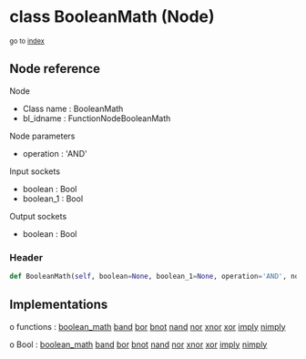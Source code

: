 # class BooleanMath (Node)

<sub>go to [index](/docs/index.md)</sub>

## Node reference

Node
 - Class name : BooleanMath
 - bl_idname : FunctionNodeBooleanMath

Node parameters
 - operation : 'AND'

Input sockets
 - boolean : Bool
 - boolean_1 : Bool

Output sockets
 - boolean : Bool

### Header

``` python
def BooleanMath(self, boolean=None, boolean_1=None, operation='AND', node_label=None, node_color=None):
```

## Implementations

o functions : [boolean_math](/docs/GeoNodes_classes/GLOBAL.md#boolean_math) [band](/docs/GeoNodes_classes/GLOBAL.md#band) [bor](/docs/GeoNodes_classes/GLOBAL.md#bor) [bnot](/docs/GeoNodes_classes/GLOBAL.md#bnot) [nand](/docs/GeoNodes_classes/GLOBAL.md#nand) [nor](/docs/GeoNodes_classes/GLOBAL.md#nor) [xnor](/docs/GeoNodes_classes/GLOBAL.md#xnor) [xor](/docs/GeoNodes_classes/GLOBAL.md#xor) [imply](/docs/GeoNodes_classes/GLOBAL.md#imply) [nimply](/docs/GeoNodes_classes/GLOBAL.md#nimply)

o Bool : [boolean_math](/docs/GeoNodes_classes/Bool.md#boolean_math) [band](/docs/GeoNodes_classes/Bool.md#band) [bor](/docs/GeoNodes_classes/Bool.md#bor) [bnot](/docs/GeoNodes_classes/Bool.md#bnot) [nand](/docs/GeoNodes_classes/Bool.md#nand) [nor](/docs/GeoNodes_classes/Bool.md#nor) [xnor](/docs/GeoNodes_classes/Bool.md#xnor) [xor](/docs/GeoNodes_classes/Bool.md#xor) [imply](/docs/GeoNodes_classes/Bool.md#imply) [nimply](/docs/GeoNodes_classes/Bool.md#nimply)


